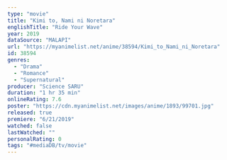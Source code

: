 ```yaml
---
type: "movie"
title: "Kimi to, Nami ni Noretara"
englishTitle: "Ride Your Wave"
year: 2019
dataSource: "MALAPI"
url: "https://myanimelist.net/anime/38594/Kimi_to_Nami_ni_Noretara"
id: 38594
genres: 
  - "Drama"
  - "Romance"
  - "Supernatural"
producer: "Science SARU"
duration: "1 hr 35 min"
onlineRating: 7.6
poster: "https://cdn.myanimelist.net/images/anime/1893/99701.jpg"
released: true
premiere: "6/21/2019"
watched: false
lastWatched: ""
personalRating: 0
tags: "#mediaDB/tv/movie"
---
```

